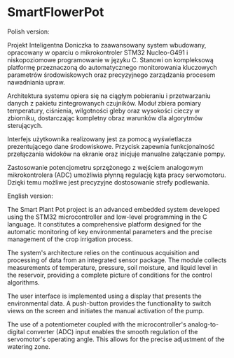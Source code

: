 # SmartFlowerPot

Polish version:

Projekt Inteligentna Doniczka to zaawansowany system wbudowany, opracowany w oparciu o mikrokontroler STM32 Nucleo-G491 i niskopoziomowe programowanie w języku C. Stanowi on kompleksową platformę przeznaczoną do automatycznego monitorowania kluczowych parametrów środowiskowych oraz precyzyjnego zarządzania procesem nawadniania upraw.

Architektura systemu opiera się na ciągłym pobieraniu i przetwarzaniu danych z pakietu zintegrowanych czujników. Moduł zbiera pomiary temperatury, ciśnienia, wilgotności gleby oraz wysokości cieczy w zbiorniku, dostarczając kompletny obraz warunków dla algorytmów sterujących.

Interfejs użytkownika realizowany jest za pomocą wyświetlacza prezentującego dane środowiskowe. Przycisk zapewnia funkcjonalność przełączania widoków na ekranie oraz inicjuje manualne załączanie pompy.

Zastosowanie potencjometru sprzężonego z wejściem analogowym mikrokontrolera (ADC) umożliwia płynną regulację kąta pracy serwomotoru. Dzięki temu możliwe jest precyzyjne dostosowanie strefy podlewania.

English version:

The Smart Plant Pot project is an advanced embedded system developed using the STM32 microcontroller and low-level programming in the C language. It constitutes a comprehensive platform designed for the automatic monitoring of key environmental parameters and the precise management of the crop irrigation process.

The system's architecture relies on the continuous acquisition and processing of data from an integrated sensor package. The module collects measurements of temperature, pressure, soil moisture, and liquid level in the reservoir, providing a complete picture of conditions for the control algorithms.

The user interface is implemented using a display that presents the environmental data. A push-button provides the functionality to switch views on the screen and initiates the manual activation of the pump.

The use of a potentiometer coupled with the microcontroller's analog-to-digital converter (ADC) input enables the smooth regulation of the servomotor's operating angle. This allows for the precise adjustment of the watering zone.
